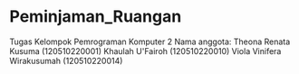 # Peminjaman_Ruangan

Tugas Kelompok Pemrograman Komputer 2
Nama anggota:
Theona Renata Kusuma (120510220001)
Khaulah U'Fairoh (120510220010)
Viola Vinifera Wirakusumah (120510220014)
